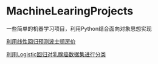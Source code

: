# MachineLearingProjects
一些简单的机器学习项目，利用Python结合面向对象思想实现

[利用线性回归预测波士顿房价](https://github.com/clean2begin/MachineLearingProjects/tree/main/Bostonhouseprice)

[利用Logistic回归对乳腺癌数据集进行分类](https://github.com/clean2begin/MachineLearingProjects/tree/main/Breastcancer)
